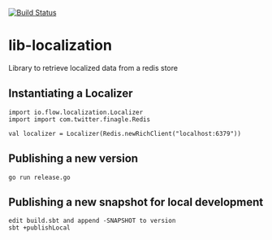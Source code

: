 [![Build Status](https://travis-ci.com/flowcommerce/api.svg?token=8bzVqzHy6JVEQr9mN9hx&branch=master)](https://travis-ci.com/flowcommerce/lib-localization)

# lib-localization

Library to retrieve localized data from a redis store

## Instantiating a Localizer

```
import io.flow.localization.Localizer
import import com.twitter.finagle.Redis

val localizer = Localizer(Redis.newRichClient("localhost:6379"))
```


## Publishing a new version

	go run release.go

## Publishing a new snapshot for local development

	edit build.sbt and append -SNAPSHOT to version
	sbt +publishLocal

